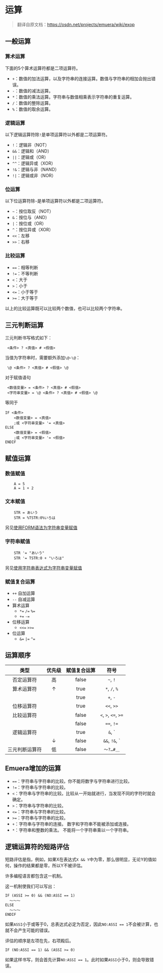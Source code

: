 # 运算

> 翻译自原文档：https://osdn.net/projects/emuera/wiki/exop

## 一般运算

### 算术运算

下面的5个算术运算符都是二项运算符。

- `+`：数值的加法运算，以及字符串的连接运算。数值与字符串的相加会抛出错误。
- `-`：数值的减法运算。
- `*`：数值的乘法运算。字符串与数值相乘表示字符串的重复运算。
- `/`：数值的整除运算。
- `%`：数值的取余运算。

### 逻辑运算

以下逻辑运算符除`!`是单项运算符以外都是二项运算符。
- `!`：逻辑非（NOT）
- `&&`：逻辑和（AND）
- `||`：逻辑或（OR）
- `^^`：逻辑异或（XOR）
- `!&`：逻辑与非（NAND）
- `!|`：逻辑或非（NOR）

### 位运算

以下位运算符除`~`是单项运算符以外都是二项运算符。
- `~`：按位取反（NOT）
- `&`：按位与（AND）
- `|`：按位或（OR）
- `^`：按位异或（XOR）
- `<<`：左移
- `>>`：右移

### 比较运算
- `==`：相等判断
- `!=`：不等判断
- `<`：大于
- `>`：小于
- `<=`：小于等于
- `>=`：大于等于

以上的比较运算既可以比较两个数值，也可以比较两个字符串。

## 三元判断运算

三元判断书写格式如下：
```
 <条件> ? <真值> # <假值>
```
当值为字符串时，需要额外添加`\@~\@`：
```
 \@ <条件> ? <真值> # <假值> \@
```

对于赋值语句
```
 <数值变量> = <条件> ? <真值> # <假值>
 <字符串变量> = \@ <条件> ? <真值> # <假值> \@
```
 
等同于
```
IF <条件>
	<数值变量> = <真值>
	;或 <字符串变量> '= <真值>
ELSE
	<数值变量> = <假值>
	;或 <字符串变量> '= <假值>
ENDIF
```


## 赋值运算

### 数值赋值
```
 	A = 5
 	A = 1 + 2
```

### 文本赋值
```
 	STR = あいう
 	STR = %TSTR:0%いろは
```
另见[使用FORM语法为字符串变量赋值](General#使用FORM语法为字符串变量赋值)

### 字符串赋值
```
 	STR '= "あいう"
 	STR '= TSTR:0 + "いろは"
```
另见[使用字符串表达式为字符串变量赋值](General#使用字符串表达式为字符串变量赋值)

### 赋值复合运算

* `++` 自加运算
* `--` 自减运算
* 算术运算
	* `*=` `/=` `%=`
	* `+=` `-=`
* 位移运算
	* `<<=` `>>=`
* 位运算
	* `&=` `|=` `^=`

## 运算顺序

|    类型    | 优先级 | 赋值复合运算 |             符号              |
| :--------: | :----: | :----------: | :---------------------------: |
| 否定运算符 |   高   |    false     |           `~`, `!`            |
| 算术运算符 |   ↑    |     true     |         `*`, `/`, `%`         |
|            |        |     true     |           `+`, `-`            |
| 位移运算符 |        |     true     |          `<<`, `>>`           |
| 比较运算符 |        |    false     |     `<`, `>`, `<=`, `>=`      |
|            |        |    false     |          `==`, `!=`           |
| 逻辑运算符 |        |     true     |         `&`, `|`, `^`         |
|            |   ↓    |    false     | `&&`, `!&`, `|?|`, `!|`, `^^` |
| 三元判断运算符 |   低   |    false     |           `～?…#＿`           |

## Emuera增加的运算

- `==`：字符串与字符串的比较。你不能将数字与字符串进行比较。
- `!=`：字符串与字符串的比较。
- `<`：字符串与字符串的比较。比较从一开始就进行，当发现不同的字符时就会确定。
- `>`：字符串与字符串的比较。
- `<=`：字符串与字符串的比较。
- `>=`：字符串与字符串的比较。
- `+`：字符串与字符串的连接。 数字和字符串不能被添加或连接。
- `*`：字符串和整数的乘法。 不能将一个字符串乘以一个字符串。


## 逻辑运算符的短路评估

短路评估是指，例如，如果X在表达式`X && Y`中为零，那么很明显，无论Y的值如何，操作的结果都是零，所以Y不被评估。

许多编程语言都包含这一机制。

这一机制使我们可以写出：
```
IF (ASSI >= 0) && (NO:ASSI == 1)
  ～～～
ELSE 
  ～～～
ENDIF 
```

如果`ASSI`小于或等于0，总表达式必定为否定，因此`NO:ASSI == 1`不会被计算，也就不会产生可能的错误。

评估的顺序是左项在先，右项殿后。

```
IF (NO:ASSI == 1) && (ASSI >= 0)
```

如果这样书写，则会首先计算`NO:ASSI == 1`。此时如果`ASSI`小于0，则会导致错误。

